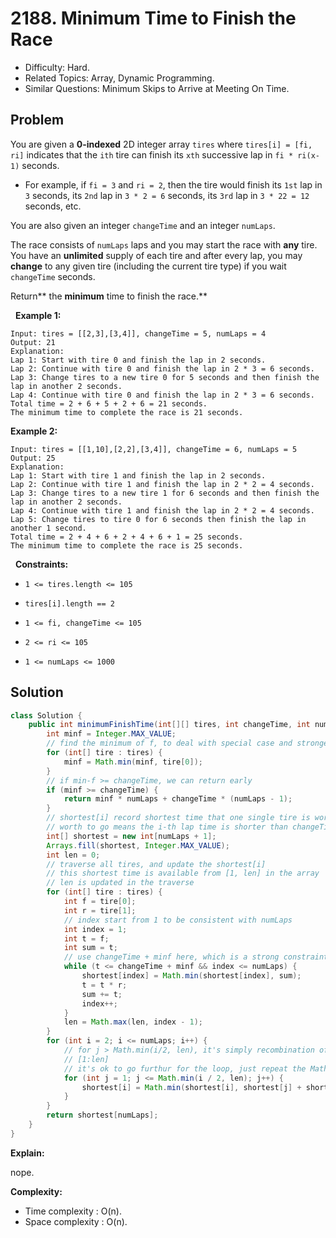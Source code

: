# 2188. Minimum Time to Finish the Race

- Difficulty: Hard.
- Related Topics: Array, Dynamic Programming.
- Similar Questions: Minimum Skips to Arrive at Meeting On Time.

## Problem

You are given a **0-indexed** 2D integer array ```tires``` where ```tires[i] = [fi, ri]``` indicates that the ```ith``` tire can finish its ```xth``` successive lap in ```fi * ri(x-1)``` seconds.


	
- For example, if ```fi = 3``` and ```ri = 2```, then the tire would finish its ```1st``` lap in ```3``` seconds, its ```2nd``` lap in ```3 * 2 = 6``` seconds, its ```3rd``` lap in ```3 * 22 = 12``` seconds, etc.


You are also given an integer ```changeTime``` and an integer ```numLaps```.

The race consists of ```numLaps``` laps and you may start the race with **any** tire. You have an **unlimited** supply of each tire and after every lap, you may **change** to any given tire (including the current tire type) if you wait ```changeTime``` seconds.

Return** the **minimum** time to finish the race.**

 
**Example 1:**

```
Input: tires = [[2,3],[3,4]], changeTime = 5, numLaps = 4
Output: 21
Explanation: 
Lap 1: Start with tire 0 and finish the lap in 2 seconds.
Lap 2: Continue with tire 0 and finish the lap in 2 * 3 = 6 seconds.
Lap 3: Change tires to a new tire 0 for 5 seconds and then finish the lap in another 2 seconds.
Lap 4: Continue with tire 0 and finish the lap in 2 * 3 = 6 seconds.
Total time = 2 + 6 + 5 + 2 + 6 = 21 seconds.
The minimum time to complete the race is 21 seconds.
```

**Example 2:**

```
Input: tires = [[1,10],[2,2],[3,4]], changeTime = 6, numLaps = 5
Output: 25
Explanation: 
Lap 1: Start with tire 1 and finish the lap in 2 seconds.
Lap 2: Continue with tire 1 and finish the lap in 2 * 2 = 4 seconds.
Lap 3: Change tires to a new tire 1 for 6 seconds and then finish the lap in another 2 seconds.
Lap 4: Continue with tire 1 and finish the lap in 2 * 2 = 4 seconds.
Lap 5: Change tires to tire 0 for 6 seconds then finish the lap in another 1 second.
Total time = 2 + 4 + 6 + 2 + 4 + 6 + 1 = 25 seconds.
The minimum time to complete the race is 25 seconds. 
```

 
**Constraints:**


	
- ```1 <= tires.length <= 105```
	
- ```tires[i].length == 2```
	
- ```1 <= fi, changeTime <= 105```
	
- ```2 <= ri <= 105```
	
- ```1 <= numLaps <= 1000```



## Solution

```java
class Solution {
    public int minimumFinishTime(int[][] tires, int changeTime, int numLaps) {
        int minf = Integer.MAX_VALUE;
        // find the minimum of f, to deal with special case and stronger constraints later.
        for (int[] tire : tires) {
            minf = Math.min(minf, tire[0]);
        }
        // if min-f >= changeTime, we can return early
        if (minf >= changeTime) {
            return minf * numLaps + changeTime * (numLaps - 1);
        }
        // shortest[i] record shortest time that one single tire is worth to go the i-th laps
        // worth to go means the i-th lap time is shorter than changeTime + f
        int[] shortest = new int[numLaps + 1];
        Arrays.fill(shortest, Integer.MAX_VALUE);
        int len = 0;
        // traverse all tires, and update the shortest[i]
        // this shortest time is available from [1, len] in the array
        // len is updated in the traverse
        for (int[] tire : tires) {
            int f = tire[0];
            int r = tire[1];
            // index start from 1 to be consistent with numLaps
            int index = 1;
            int t = f;
            int sum = t;
            // use changeTime + minf here, which is a strong constraints than changeTime + f
            while (t <= changeTime + minf && index <= numLaps) {
                shortest[index] = Math.min(shortest[index], sum);
                t = t * r;
                sum += t;
                index++;
            }
            len = Math.max(len, index - 1);
        }
        for (int i = 2; i <= numLaps; i++) {
            // for j > Math.min(i/2, len), it's simply recombination of the values of shortest
            // [1:len]
            // it's ok to go furthur for the loop, just repeat the Math.min computation
            for (int j = 1; j <= Math.min(i / 2, len); j++) {
                shortest[i] = Math.min(shortest[i], shortest[j] + shortest[i - j] + changeTime);
            }
        }
        return shortest[numLaps];
    }
}
```

**Explain:**

nope.

**Complexity:**

* Time complexity : O(n).
* Space complexity : O(n).
